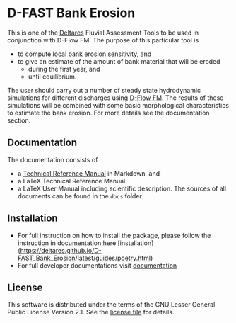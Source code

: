 # D-FAST Bank Erosion

This is one of the [Deltares](https://www.deltares.nl) Fluvial Assessment Tools to be used in conjunction with D-Flow FM.
The purpose of this particular tool is
* to compute local bank erosion sensitivity, and
* to give an estimate of the amount of bank material that will be eroded
    * during the first year, and
    * until equilibrium.

The user should carry out a number of steady state hydrodynamic simulations for different discharges using [D-Flow FM](https://www.deltares.nl/en/software/module/d-flow-flexible-mesh/).
The results of these simulations will be combined with some basic morphological characteristics to estimate the bank erosion.
For more details see the documentation section.

## Documentation

The documentation consists of
* a [Technical Reference Manual](docs/end-user-docs/techref.md) in Markdown, and
* a LaTeX Technical Reference Manual.
* a LaTeX User Manual including scientific description.
The sources of all documents can be found in the `docs` folder.

## Installation
- For full instruction on how to install the package, please follow the instruction in documentation here [installation]
  (https://deltares.github.io/D-FAST_Bank_Erosion/latest/guides/poetry.html)
- For full developer documentations visit [documentation](https://deltares.github.io/D-FAST_Bank_Erosion/latest/index.html)

## License

This software is distributed under the terms of the GNU Lesser General Public License Version 2.1.
See the [license file](LICENSE.md) for details.